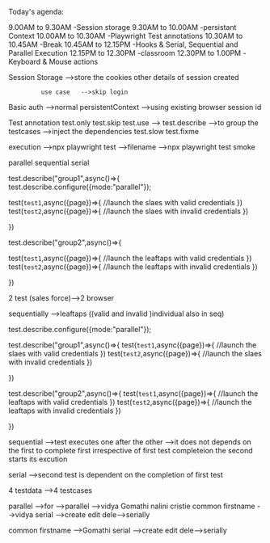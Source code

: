 Today's agenda:

9.00AM to 9.30AM  -Session storage
9.30AM to 10.00AM -persistant Context
10.00AM to 10.30AM -Playwright Test annotations
10.30AM to 10.45AM -Break
10.45AM to 12.15PM -Hooks & Serial, Sequential and Parallel Execution
12.15PM to 12.30PM -classroom
12.30PM to 1.00PM -Keyboard & Mouse actions


Session Storage -->store the cookies other details of session created

             use case   -->skip login

Basic auth  -->normal 
persistentContext  -->using existing browser session id

Test annotation
test.only
test.skip 
test.use  --> 
test.describe -->to group the testcases -->inject the dependencies
test.slow 
test.fixme


execution -->npx playwright test -->filename
           -->npx playwright test smoke

parallel 
sequential
serial 

test.describe("group1",async()=>{
test.describe.configure({mode:"parallel"});

test(`test1`,async({page})=>{
//launch the slaes with valid credentials
})
test(`test2`,async({page})=>{
//launch the slaes with invalid credentials
})

})

test.describe("group2",async()=>{


test(`test1`,async({page})=>{
//launch the leaftaps with valid credentials
})
test(`test2`,async({page})=>{
//launch the leaftaps with invalid credentials
})

})

2 test (sales force)-->2 browser

sequentially -->leaftaps ((valid and invalid )individual also in seq)


test.describe.configure({mode:"parallel"});

test.describe("group1",async()=>{
test(`test1`,async({page})=>{
//launch the slaes with valid credentials
})
test(`test2`,async({page})=>{
//launch the slaes with invalid credentials
})

})

test.describe("group2",async()=>{
test(`test1`,async({page})=>{
//launch the leaftaps with valid credentials
})
test(`test2`,async({page})=>{
//launch the leaftaps with invalid credentials
})

})



sequential -->test executes one after the other  -->it does not depends on the first to complete first
irrespective of first test completeion the second starts its excution


serial -->second test is dependent on the completion of first test

4 testdata  -->4 testcases

parallel -->for -->parallel -->vidya  Gomathi  nalini cristie
common firstname -->vidya
serial -->create edit dele-->serially

common firstname -->Gomathi
serial -->create edit dele-->serially
